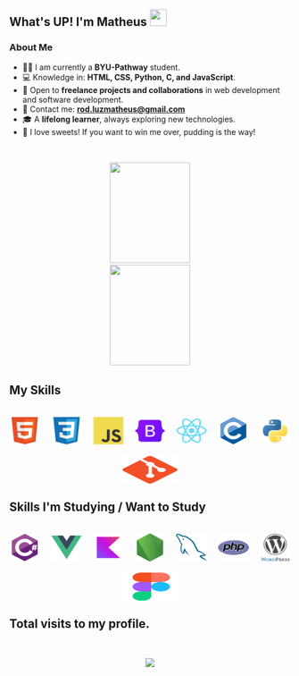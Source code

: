 ## What's UP! I'm Matheus <img src="https://raw.githubusercontent.com/iampavangandhi/iampavangandhi/master/gifs/Hi.gif" width="30px" height="30px">

### About Me  
- 👨‍🎓 I am currently a **BYU-Pathway** student.  
- 💻 Knowledge in: **HTML, CSS, Python, C, and JavaScript**.  
- 🚀 Open to **freelance projects and collaborations** in web development and software development.  
- 📩 Contact me: **rod.luzmatheus@gmail.com**  
- 🎓 A **lifelong learner**, always exploring new technologies.  
- 🍮 I love sweets! If you want to win me over, pudding is the way!  


##
<br>


<div align="center">
  <a href="https://github.com/Ma1heus">
    <img src="https://github-readme-stats.vercel.app/api?username=Ma1heus&show_icons=true&theme=tokyonight&include_all_commits=true&count_private=true" 
         height="180px" width="48%" style="min-width: 300px;"/>
    <img src="https://github-readme-stats.vercel.app/api/top-langs/?username=Ma1heus&layout=compact&langs_count=7&theme=tokyonight" 
         height="180px" width="48%" style="min-width: 300px;"/>
  </a>
</div>



## My Skills  
<br>
<div align="center">
  <div style="display: flex; flex-wrap: wrap; justify-content: center; width: 100%; max-width: 600px; gap: 20px;">
    <img style="flex-grow: 1; max-width: 100px;" height="50" src="https://raw.githubusercontent.com/devicons/devicon/master/icons/html5/html5-original.svg">
    <img style="flex-grow: 1; max-width: 100px;" height="50" src="https://raw.githubusercontent.com/devicons/devicon/master/icons/css3/css3-original.svg">
    <img style="flex-grow: 1; max-width: 100px;" height="50" src="https://raw.githubusercontent.com/devicons/devicon/master/icons/javascript/javascript-original.svg">
    <img style="flex-grow: 1; max-width: 100px;" height="50" src="https://raw.githubusercontent.com/devicons/devicon/master/icons/bootstrap/bootstrap-original.svg">
    <img style="flex-grow: 1; max-width: 100px;" height="50" src="https://raw.githubusercontent.com/devicons/devicon/master/icons/react/react-original.svg">
    <img style="flex-grow: 1; max-width: 100px;" height="50" src="https://raw.githubusercontent.com/devicons/devicon/master/icons/c/c-original.svg">
    <img style="flex-grow: 1; max-width: 100px;" height="50" src="https://raw.githubusercontent.com/devicons/devicon/master/icons/python/python-original.svg">
    <img style="flex-grow: 1; max-width: 100px;" height="50" src="https://raw.githubusercontent.com/devicons/devicon/master/icons/git/git-original.svg">
  </div>
</div>  

## Skills I'm Studying / Want to Study  
<br>
<div align="center">
  <div style="display: flex; flex-wrap: wrap; justify-content: center; width: 100%; max-width: 600px; gap: 20px;">
    <img style="flex-grow: 1; max-width: 100px;" height="50" src="https://raw.githubusercontent.com/devicons/devicon/master/icons/csharp/csharp-original.svg">
    <img style="flex-grow: 1; max-width: 100px;" height="50" src="https://raw.githubusercontent.com/devicons/devicon/master/icons/vuejs/vuejs-original.svg">
    <img style="flex-grow: 1; max-width: 100px;" height="50" src="https://raw.githubusercontent.com/devicons/devicon/master/icons/kotlin/kotlin-original.svg">
    <img style="flex-grow: 1; max-width: 100px;" height="50" src="https://raw.githubusercontent.com/devicons/devicon/master/icons/nodejs/nodejs-original.svg">
    <img style="flex-grow: 1; max-width: 100px;" height="50" src="https://raw.githubusercontent.com/devicons/devicon/master/icons/mysql/mysql-original.svg">
    <img style="flex-grow: 1; max-width: 100px;" height="50" src="https://raw.githubusercontent.com/devicons/devicon/master/icons/php/php-original.svg">
    <img style="flex-grow: 1; max-width: 100px;" height="50" src="https://raw.githubusercontent.com/devicons/devicon/master/icons/wordpress/wordpress-original.svg">
    <img style="flex-grow: 1; max-width: 100px;" height="50" src="https://raw.githubusercontent.com/devicons/devicon/master/icons/figma/figma-original.svg">
  </div>
</div>
  
  
  
 ## Total visits to my profile. <br>
  <br>
 <p align="center"> 
   <img alingn="center" src="https://profile-counter.glitch.me/Ma1heus/count.svg" />
 </p>
